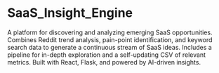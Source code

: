 # SaaS_Insight_Engine
A platform for discovering and analyzing emerging SaaS opportunities. Combines Reddit trend analysis, pain-point identification, and keyword search data to generate a continuous stream of SaaS ideas. Includes a pipeline for in-depth exploration and a self-updating CSV of relevant metrics. Built with React, Flask, and powered by AI-driven insights.
